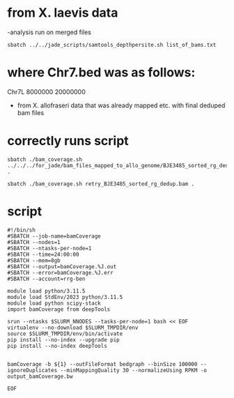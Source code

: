
# from X. laevis data
-analysis run on merged files

```
sbatch ../../jade_scripts/samtools_depthpersite.sh list_of_bams.txt 
```

# where Chr7.bed was as follows:
Chr7L	8000000	20000000



- from X. allofraseri data that was already mapped etc. with final deduped bam files


# correctly runs script
```
sbatch ./bam_coverage.sh ../../../for_jade/bam_files_mapped_to_allo_genome/BJE3485_sorted_rg_dedup.bam .
```

```
sbatch ./bam_coverage.sh retry_BJE3485_sorted_rg_dedup.bam .

```

# script
```
#!/bin/sh
#SBATCH --job-name=bamCoverage
#SBATCH --nodes=1
#SBATCH --ntasks-per-node=1
#SBATCH --time=24:00:00
#SBATCH --mem=8gb
#SBATCH --output=bamCoverage.%J.out
#SBATCH --error=bamCoverage.%J.err
#SBATCH --account=rrg-ben

module load python/3.11.5
module load StdEnv/2023 python/3.11.5
module load python scipy-stack
import bamCoverage from deepTools 

srun --ntasks $SLURM_NNODES --tasks-per-node=1 bash << EOF
virtualenv --no-download $SLURM_TMPDIR/env
source $SLURM_TMPDIR/env/bin/activate
pip install --no-index --upgrade pip
pip install --no-index deepTools


bamCoverage -b ${1} --outFileFormat bedgraph --binSize 100000 --ignoreDuplicates --minMappingQuality 30 --normalizeUsing RPKM -o output_bamCoverage.bw

EOF

```
